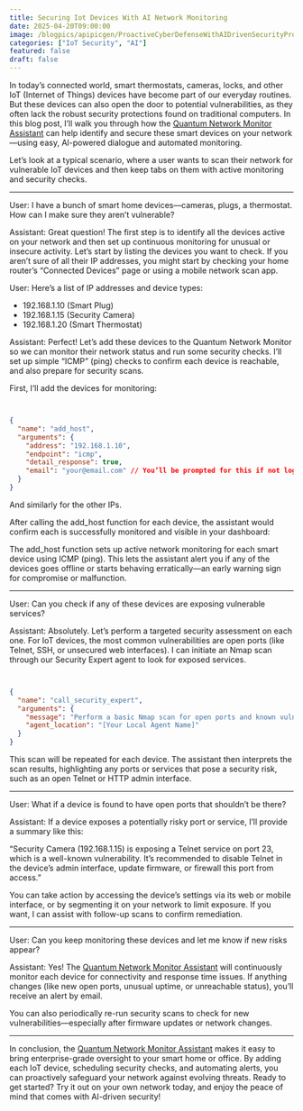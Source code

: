 ```yaml
---
title: Securing Iot Devices With AI Network Monitoring
date: 2025-04-20T09:00:00
image: /blogpics/apipicgen/ProactiveCyberDefenseWithAIDrivenSecurityProtocols-Z74V67YJGA.jpg
categories: ["IoT Security", "AI"]
featured: false
draft: false
---
```

In today’s connected world, smart thermostats, cameras, locks, and other IoT (Internet of Things) devices have become part of our everyday routines. But these devices can also open the door to potential vulnerabilities, as they often lack the robust security protections found on traditional computers. In this blog post, I’ll walk you through how the [Quantum Network Monitor Assistant](https://readyforquantum.com/?assistant=open) can help identify and secure these smart devices on your network—using easy, AI-powered dialogue and automated monitoring.

Let’s look at a typical scenario, where a user wants to scan their network for vulnerable IoT devices and then keep tabs on them with active monitoring and security checks.

---

User: I have a bunch of smart home devices—cameras, plugs, a thermostat. How can I make sure they aren’t vulnerable?

Assistant: Great question! The first step is to identify all the devices active on your network and then set up continuous monitoring for unusual or insecure activity. Let’s start by listing the devices you want to check. If you aren’t sure of all their IP addresses, you might start by checking your home router’s “Connected Devices” page or using a mobile network scan app.

User: Here’s a list of IP addresses and device types:
- 192.168.1.10 (Smart Plug)
- 192.168.1.15 (Security Camera)
- 192.168.1.20 (Smart Thermostat)

Assistant: Perfect! Let’s add these devices to the Quantum Network Monitor so we can monitor their network status and run some security checks. I’ll set up simple “ICMP” (ping) checks to confirm each device is reachable, and also prepare for security scans.

First, I’ll add the devices for monitoring:
```json


{
  "name": "add_host",
  "arguments": {
    "address": "192.168.1.10",
    "endpoint": "icmp",
    "detail_response": true,
    "email": "your@email.com" // You’ll be prompted for this if not logged in
  }
}
```

And similarly for the other IPs.

After calling the add_host function for each device, the assistant would confirm each is successfully monitored and visible in your dashboard:

The add_host function sets up active network monitoring for each smart device using ICMP (ping). This lets the assistant alert you if any of the devices goes offline or starts behaving erratically—an early warning sign for compromise or malfunction.

---

User: Can you check if any of these devices are exposing vulnerable services?

Assistant: Absolutely. Let’s perform a targeted security assessment on each one. For IoT devices, the most common vulnerabilities are open ports (like Telnet, SSH, or unsecured web interfaces). I can initiate an Nmap scan through our Security Expert agent to look for exposed services.
```json


{
  "name": "call_security_expert",
  "arguments": {
    "message": "Perform a basic Nmap scan for open ports and known vulnerabilities on 192.168.1.10. Confirm authorization for this action.",
    "agent_location": "[Your Local Agent Name]" 
  }
}
```

This scan will be repeated for each device. The assistant then interprets the scan results, highlighting any ports or services that pose a security risk, such as an open Telnet or HTTP admin interface.

---

User: What if a device is found to have open ports that shouldn’t be there?

Assistant: If a device exposes a potentially risky port or service, I’ll provide a summary like this:

“Security Camera (192.168.1.15) is exposing a Telnet service on port 23, which is a well-known vulnerability. It’s recommended to disable Telnet in the device’s admin interface, update firmware, or firewall this port from access.”

You can take action by accessing the device’s settings via its web or mobile interface, or by segmenting it on your network to limit exposure. If you want, I can assist with follow-up scans to confirm remediation.

---

User: Can you keep monitoring these devices and let me know if new risks appear?

Assistant: Yes! The [Quantum Network Monitor Assistant](https://readyforquantum.com/?assistant=open) will continuously monitor each device for connectivity and response time issues. If anything changes (like new open ports, unusual uptime, or unreachable status), you’ll receive an alert by email.

You can also periodically re-run security scans to check for new vulnerabilities—especially after firmware updates or network changes.

---

In conclusion, the [Quantum Network Monitor Assistant](https://readyforquantum.com/?assistant=open) makes it easy to bring enterprise-grade oversight to your smart home or office. By adding each IoT device, scheduling security checks, and automating alerts, you can proactively safeguard your network against evolving threats. Ready to get started? Try it out on your own network today, and enjoy the peace of mind that comes with AI-driven security!